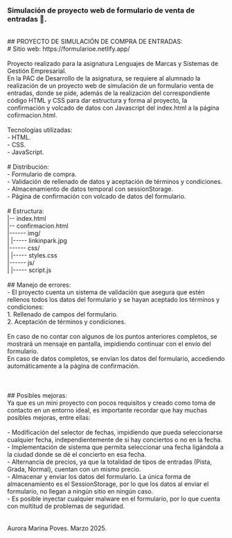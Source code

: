 ### Simulación de proyecto web de formulario de venta de entradas 🎸.
<br>
## PROYECTO DE SIMULACIÓN DE COMPRA DE ENTRADAS:
<br>
# Sitio web: https://formularioe.netlify.app/
<br>
<br>
Proyecto realizado para la asignatura Lenguajes de Marcas y Sistemas de Gestión Empresarial.
<br>
En la PAC de Desarrollo de la asignatura, se requiere al alumnado la realización de un proyecto web de simulación de un formulario venta de entradas, donde se pide, además de la realización del correspondiente código HTML y CSS para dar estructura y forma al proyecto, la confirmación y volcado de datos con Javascript del index.html a la página cofirmacion.html.
<br>
<br>
Tecnologías utilizadas: 
<br>
- HTML.
<br>
- CSS.
<br>
- JavaScript.
<br>
<br>
# Distribución: 
<br>
- Formulario de compra.
<br>
- Validación de rellenado de datos y aceptación de términos y condiciones.
<br>
- Almacenamiento de datos temporal con sessionStorage.
<br>
- Página de confirmación con volcado de datos del formulario.
<br>
<br>
# Estructura:
<br>
|-- index.html 
<br>
|-- confirmacion.html
<br>
|------ img/
<br>
|    |----- linkinpark.jpg
<br>
|------ css/
<br>
|    |----- styles.css
<br>
|------ js/
<br>
|    |----- script.js

<br>
<br>
## Manejo de errores:
<br>
- El proyecto cuenta un sistema de validación que asegura que estén rellenos todos los datos del formulario y se hayan aceptado los términos y condiciones:
<br>
	1. Rellenado de campos del formulario.
<br>
	2. Aceptación de términos y condiciones.
<br>
<br>
En caso de no contar con algunos de los puntos anteriores completos, se mostrará un mensaje en pantalla, impidiendo continuar con el envío del formulario.
<br>
En caso de datos completos, se envían los datos del formulario, accediendo automáticamente a la página de confirmación.

<br>
<br>
<br>
<br>
## Posibles mejoras: 
<br>
Ya que es un mini proyecto con pocos requisitos y creado como toma de contacto en un entorno ideal, es importante recordar que hay muchas posibles mejoras, entre ellas:
<br>
<br>
- Modificación del selector de fechas, impidiendo que pueda seleccionarse cualquier fecha, independientemente de si hay conciertos o no en la fecha.
<br>
- Implementación de sistema que permita seleccionar una fecha ligándola a la ciudad donde se dé el concierto en esa fecha.
<br>
- Alternancia de precios, ya que la totalidad de tipos de entradas (Pista, Grada, Normal), cuentan con un mismo precio.
<br>
- Almacenar y enviar los datos del formulario. La única forma de almacenamiento es el SessionStorage, por lo que los datos al enviar el formulario, no llegan a ningún sitio en ningún caso.
<br>
- Es posible inyectar cualquier malware en el formulario, por lo que cuenta con multitud de problemas de seguridad.

<br>
<br>
<br>
Aurora Marina Poves.  Marzo 2025.

